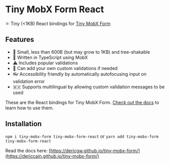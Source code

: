 # Tiny MobX Form React

⚛️ Tiny (<1KB) React bindings for [Tiny MobX Form](https://dericcain.github.io/tiny-mobx-form/)

## Features
- 🚶 Small, less than 600B (but may grow to 1KB) and tree-shakable
- 💪 Written in TypeScript using MobX
- ⚠️ Includes popular validations
- 📝 Can add your own custom validations if needed
- 👓 Accessibility friendly by automatically autofocusing input on validation error
- 🇲🇽 Supports multilingual by allowing custom validation messages to be used

These are the React bindings for Tiny MobX Form. [Check out the docs](https://dericcain.github.io/tiny-mobx-form/) 
to learn how to use them.

## Installation
`npm i tiny-mobx-form tiny-mobx-form-react` or `yarn add tiny-mobx-form tiny-mobx-form-react`

Read the docs here: [https://dericgw.github.io/tiny-mobx-form/](https://dericcain.github.io/tiny-mobx-form/)
